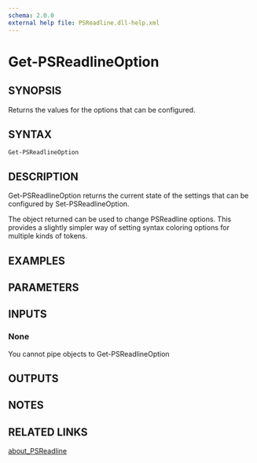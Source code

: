 ```yaml
---
schema: 2.0.0
external help file: PSReadline.dll-help.xml
---
```


# Get-PSReadlineOption
## SYNOPSIS
Returns the values for the options that can be configured.
## SYNTAX

```
Get-PSReadlineOption
```

## DESCRIPTION
Get-PSReadlineOption returns the current state of the settings that can be configured by Set-PSReadlineOption.

The object returned can be used to change PSReadline options.
This provides a slightly simpler way of setting syntax coloring options for multiple kinds of tokens.
## EXAMPLES

## PARAMETERS

## INPUTS

### None
You cannot pipe objects to Get-PSReadlineOption
## OUTPUTS

###  

## NOTES

## RELATED LINKS

[about_PSReadline]()
